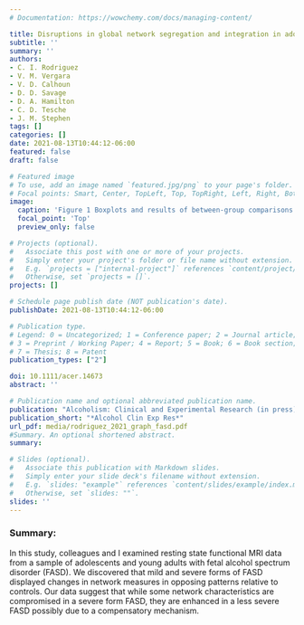 ```yaml
---
# Documentation: https://wowchemy.com/docs/managing-content/

title: Disruptions in global network segregation and integration in adolescents and young adults with fetal alcohol spectrum disorder
subtitle: ''
summary: ''
authors:
- C. I. Rodriguez
- V. M. Vergara
- V. D. Calhoun
- D. D. Savage
- D. A. Hamilton
- C. D. Tesche
- J. M. Stephen
tags: []
categories: []
date: 2021-08-13T10:44:12-06:00
featured: false
draft: false

# Featured image
# To use, add an image named `featured.jpg/png` to your page's folder.
# Focal points: Smart, Center, TopLeft, Top, TopRight, Left, Right, BottomLeft, Bottom, BottomRight.
image:
  caption: 'Figure 1 Boxplots and results of between-group comparisons of graph theory metrics within threshold. Solid horizontal lines within each box represent the median, while dotted lines represent the mean. Panel A) modularity; B) clustering coefficient, C) characteristic path length, D) global efficiency. CNTRL, controls; ARND, alcohol neurodevelopmental disorder, FAS, fetal alcohol syndrome. ****, p<0.0001; ***, p<0.001; **, p<0.01; *, p<0.05. All p values are corrected by FDR method. For analyses of characteristic path length, one data point from a CNTRL participant at the 0.2 threshold was excluded as an outlier resulting in a sample size of 35. All other remaining sample sizes were CNTRL=36, ARND=9, and FAS=13.'
  focal_point: 'Top'
  preview_only: false

# Projects (optional).
#   Associate this post with one or more of your projects.
#   Simply enter your project's folder or file name without extension.
#   E.g. `projects = ["internal-project"]` references `content/project/deep-learning/index.md`.
#   Otherwise, set `projects = []`.
projects: []

# Schedule page publish date (NOT publication's date).
publishDate: 2021-08-13T10:44:12-06:00

# Publication type.
# Legend: 0 = Uncategorized; 1 = Conference paper; 2 = Journal article;
# 3 = Preprint / Working Paper; 4 = Report; 5 = Book; 6 = Book section;
# 7 = Thesis; 8 = Patent
publication_types: ["2"]

doi: 10.1111/acer.14673
abstract: ''

# Publication name and optional abbreviated publication name.
publication: "Alcoholism: Clinical and Experimental Research (in press)"
publication_short: "*Alcohol Clin Exp Res*"
url_pdf: media/rodriguez_2021_graph_fasd.pdf
#Summary. An optional shortened abstract.
summary:

# Slides (optional).
#   Associate this publication with Markdown slides.
#   Simply enter your slide deck's filename without extension.
#   E.g. `slides: "example"` references `content/slides/example/index.md`.
#   Otherwise, set `slides: ""`.
slides: ''
---
```


### Summary:
In this study, colleagues and I examined resting state functional MRI data from a sample of adolescents and young adults with fetal alcohol spectrum disorder (FASD). We discovered that mild and severe forms of FASD displayed changes in network measures in opposing patterns relative to controls. Our data suggest that while some network characteristics are compromised in a severe form FASD, they are enhanced in a less severe FASD possibly due to a compensatory mechanism.